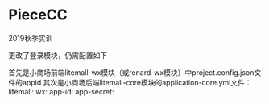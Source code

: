 # PieceCC
2019秋季实训

更改了登录模块，仍需配置如下

首先是小商场前端litemall-wx模块（或renard-wx模块）中project.config.json文件的appid 其次是小商场后端litemall-core模块的application-core.yml文件：
litemall:
  wx:
    app-id: 
    app-secret: 
